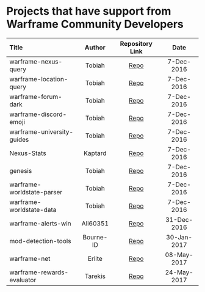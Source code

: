 # Projects that have support from Warframe Community Developers

Title | Author | Repository Link | Date |
:--- | :---: | :---: | :---:|
warframe-nexus-query | Tobiah | [Repo](https://github.com/Warframe-Community-Developers/warframe-nexus-query) | 7-Dec-2016
warframe-location-query | Tobiah | [Repo](https://github.com/Warframe-Community-Developers/warframe-location-query) | 7-Dec-2016
warframe-forum-dark | Tobiah | [Repo](https://github.com/Warframe-Community-Developers/warframe-forum-dark) | 7-Dec-2016
warframe-discord-emoji | Tobiah | [Repo](https://github.com/Warframe-Community-Developers/warframe-discord-emoji) | 7-Dec-2016
warframe-university-guides | Tobiah | [Repo](https://github.com/Warframe-Community-Developers/warframe-university-guides) | 7-Dec-2016
Nexus-Stats | Kaptard | [Repo](https://github.com/Kaptard/Nexus-Stats) | 7-Dec-2016
genesis | Tobiah | [Repo](https://github.com/Warframe-Community-Developers/genesis) | 7-Dec-2016
warframe-worldstate-parser | Tobiah | [Repo](https://github.com/Warframe-Community-Developers/warframe-worldstate-parser) | 7-Dec-2016
warframe-worldstate-data | Tobiah | [Repo](https://github.com/Warframe-Community-Developers/warframe-worldstate-data) | 7-Dec-2016
warframe-alerts-win | Ali60351 | [Repo](https://github.com/Warframe-Community-Developers/warframe-alerts-win) | 31-Dec-2016
mod-detection-tools | Bourne-ID | [Repo](https://github.com/Warframe-Community-Developers/Mod-Detection-Tools) | 30-Jan-2017
warframe-net | Erlite | [Repo](https://github.com/Warframe-Community-Developers/warframe-net) | 08-May-2017
warframe-rewards-evaluator | Tarekis | [Repo](https://github.com/WFCD/warframe-rewards-evaluator) | 24-May-2017

